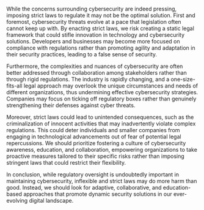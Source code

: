 While the concerns surrounding cybersecurity are indeed pressing, imposing strict laws to regulate it may not be the optimal solution. First and foremost, cybersecurity threats evolve at a pace that legislation often cannot keep up with. By enacting strict laws, we risk creating a static legal framework that could stifle innovation in technology and cybersecurity solutions. Developers and businesses may become more focused on compliance with regulations rather than promoting agility and adaptation in their security practices, leading to a false sense of security.

Furthermore, the complexities and nuances of cybersecurity are often better addressed through collaboration among stakeholders rather than through rigid regulations. The industry is rapidly changing, and a one-size-fits-all legal approach may overlook the unique circumstances and needs of different organizations, thus undermining effective cybersecurity strategies. Companies may focus on ticking off regulatory boxes rather than genuinely strengthening their defenses against cyber threats.

Moreover, strict laws could lead to unintended consequences, such as the criminalization of innocent activities that may inadvertently violate complex regulations. This could deter individuals and smaller companies from engaging in technological advancements out of fear of potential legal repercussions. We should prioritize fostering a culture of cybersecurity awareness, education, and collaboration, empowering organizations to take proactive measures tailored to their specific risks rather than imposing stringent laws that could restrict their flexibility.

In conclusion, while regulatory oversight is undoubtedly important in maintaining cybersecurity, inflexible and strict laws may do more harm than good. Instead, we should look for adaptive, collaborative, and education-based approaches that promote dynamic security solutions in our ever-evolving digital landscape.